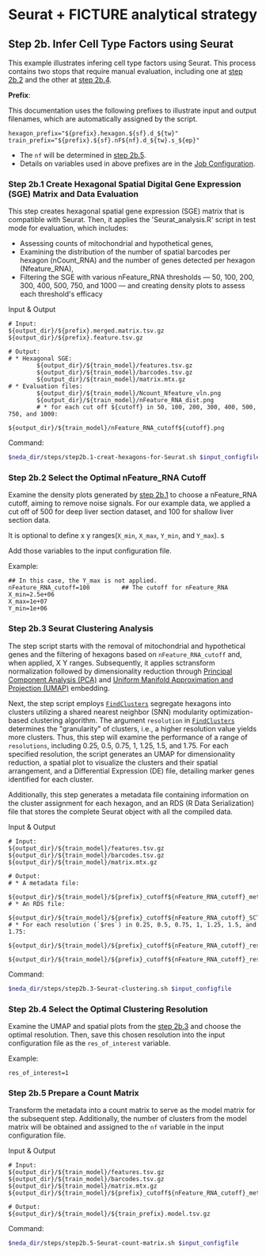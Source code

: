 # Seurat + FICTURE analytical strategy

## Step 2b. Infer Cell Type Factors using Seurat

This example illustrates infering cell type factors using Seurat. This process contains two stops that require manual evaluation, including one at [step 2b.2](#step-2b2-manually-select-the-cutoffs) and the other at [step 2b.4](#step-2b4-manually-select-the-resolution-for-clustering). 

**Prefix**:

This documentation uses the following prefixes to illustrate input and output filenames, which are automatically assigned by the script. 

```
hexagon_prefix="${prefix}.hexagon.${sf}.d_${tw}"
train_prefix="${prefix}.${sf}.nF${nf}.d_${tw}.s_${ep}"    
```

* The `nf` will be determined in [step 2b.5](#step-2b5-prepare-a-count-matrix-with-the-selected-resolution).
* Details on variables used in above prefixes are in the [Job Configuration](../../prep_input/job_config.md).

### Step 2b.1 Create Hexagonal Spatial Digital Gene Expression (SGE) Matrix and Data Evaluation
This step creates hexagonal spatial gene expression (SGE) matrix that is compatible with Seurat. Then, it applies the 'Seurat_analysis.R' script in test mode for evaluation, which includes:

* Assessing counts of mitochondrial and hypothetical genes,
* Examining the distribution of the number of spatial barcodes per hexagon (nCount_RNA) and the number of genes detected per hexagon (Nfeature_RNA),
* Filtering the SGE with various nFeature_RNA thresholds — 50, 100, 200, 300, 400, 500, 750, and 1000 — and creating density plots to assess each threshold's efficacy

Input & Output
```
# Input:
${output_dir}/${prefix}.merged.matrix.tsv.gz
${output_dir}/${prefix}.feature.tsv.gz

# Output: 
# * Hexagonal SGE: 
        ${output_dir}/${train_model}/features.tsv.gz
        ${output_dir}/${train_model}/barcodes.tsv.gz
        ${output_dir}/${train_model}/matrix.mtx.gz
# * Evaluation files: 
        ${output_dir}/${train_model}/Ncount_Nfeature_vln.png
        ${output_dir}/${train_model}/nFeature_RNA_dist.png
        # * for each cut off ${cutoff} in 50, 100, 200, 300, 400, 500, 750, and 1000:
                ${output_dir}/${train_model}/nFeature_RNA_cutoff${cutoff}.png
```

Command:
```bash
$neda_dir/steps/step2b.1-creat-hexagons-for-Seurat.sh $input_configfile
```

### Step 2b.2 Select the Optimal nFeature_RNA Cutoff
Examine the density plots generated by [step 2b.1](#step-2b1-create-hexagonal-spatial-gene-expression-sge-matrix-and-test-different-cutoffs-for-nfeature_rna) to choose a nFeature_RNA cutoff, aiming to remove noise signals. For our example data, we applied a cut off of 500 for deep liver section dataset, and 100 for shallow liver section data. 

It is optional to define x y ranges(`X_min`, `X_max`, `Y_min`, and `Y_max`). s

Add those variables to the input configuration file.

Example:
```
## In this case, the Y_max is not applied. 
nFeature_RNA_cutoff=100         ## The cutoff for nFeature_RNA    
X_min=2.5e+06
X_max=1e+07
Y_min=1e+06
```

### Step 2b.3 Seurat Clustering Analysis
The step script starts with the removal of mitochondrial and hypothetical genes and the filtering of hexagons based on `nFeature_RNA_cutoff` and, when applied, X Y ranges. Subsequently, it applies sctransform normalization followed by dimensionality reduction through [Principal Component Analysis (PCA)](https://satijalab.org/seurat/reference/runpca) and [Uniform Manifold Approximation and Projection (UMAP)](https://satijalab.org/seurat/reference/runumap) embedding.

Next, the step script employs [`FindClusters`](https://satijalab.org/seurat/reference/findclusters) segregate hexagons into clusters utilizing a shared nearest neighbor (SNN) modularity optimization-based clustering algorithm. The argument `resolution` in [`FindClusters`](https://satijalab.org/seurat/reference/findclusters)  determines the "granularity" of clusters, i.e., a higher resolution value yields more clusters. Thus, this step will examine the performance of a range of `resolutions`, including 0.25, 0.5, 0.75, 1, 1.25, 1.5, and 1.75. For each specified resolution, the script generates an UMAP for dimensionality reduction, a spatial plot to visualize the clusters and their spatial arrangement, and a Differential Expression (DE) file, detailing marker genes identified for each cluster.

Additionally, this step generates a metadata file containing information on the cluster assignment for each hexagon, and an RDS (R Data Serialization) file that stores the complete Seurat object with all the compiled data.

Input & Output
```
# Input: 
${output_dir}/${train_model}/features.tsv.gz
${output_dir}/${train_model}/barcodes.tsv.gz
${output_dir}/${train_model}/matrix.mtx.gz

# Output: 
# * A metadata file:
        ${output_dir}/${train_model}/${prefix}_cutoff${nFeature_RNA_cutoff}_metadata.csv
# * An RDS file:
        ${output_dir}/${train_model}/${prefix}_cutoff${nFeature_RNA_cutoff}_SCT.RDS
# * For each resolution (`$res`) in 0.25, 0.5, 0.75, 1, 1.25, 1.5, and 1.75:
        ${output_dir}/${train_model}/${prefix}_cutoff${nFeature_RNA_cutoff}_res${res}_DE.csv
        ${output_dir}/${train_model}/${prefix}_cutoff${nFeature_RNA_cutoff}_res${res}_DimSpatial.png
```

Command:
```bash
$neda_dir/steps/step2b.3-Seurat-clustering.sh $input_configfile
```

### Step 2b.4 Select the Optimal Clustering Resolution
Examine the UMAP and spatial plots from the [step 2b.3](#step-2b3-seurat-clustering-analysis) and choose the optimal resolution. Then, save this chosen resolution into the input configuration file as the `res_of_interest` variable. 

Example:
```
res_of_interest=1
```

### Step 2b.5 Prepare a Count Matrix
Transform the metadata into a count matrix to serve as the model matrix for the subsequent step. Additionally, the number of clusters from the model matrix will be obtained and assigned to the `nf` variable in the input configuration file.

Input & Output
```
# Input:
${output_dir}/${train_model}/features.tsv.gz
${output_dir}/${train_model}/barcodes.tsv.gz
${output_dir}/${train_model}/matrix.mtx.gz
${output_dir}/${train_model}/${prefix}_cutoff${nFeature_RNA_cutoff}_metadata.csv

# Output: 
${output_dir}/${train_model}/${train_prefix}.model.tsv.gz
```

Command:
```bash
$neda_dir/steps/step2b.5-Seurat-count-matrix.sh $input_configfile
```
